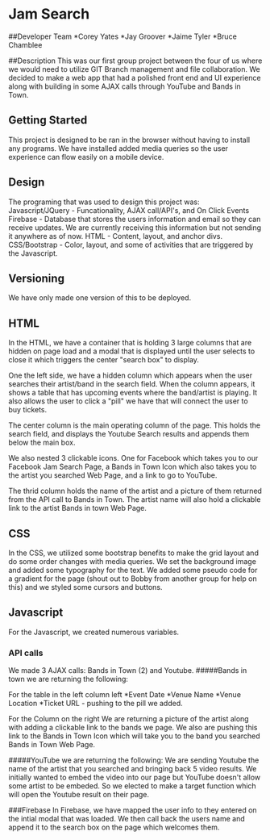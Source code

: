 # Jam Search

##Developer Team
*Corey Yates
*Jay Groover
*Jaime Tyler
*Bruce Chamblee

##Description
This was our first group project between the four of us where we would need to utilize GIT Branch management and file collaboration. We decided to make a web app that had a polished front end and UI experience along with building in some AJAX calls through YouTube and Bands in Town.  

## Getting Started
This project is designed to be ran in the browser without having to install any programs. We have installed added media queries so the user experience can flow easily on a mobile device.  

## Design
The programing that was used to design this project was:
Javascript/JQuery - Funcationality, AJAX call/API's, and On Click Events
Firebase - Database that stores the users information and email so they can receive updates. We are currently receiving this information but not sending it anywhere as of now. 
HTML - Content, layout, and anchor divs.
CSS/Bootstrap - Color, layout, and some of activities that are triggered by the Javascript.

## Versioning
We have only made one version of this to be deployed. 

## HTML

In the HTML, we have a container that is holding 3 large columns that are hidden on page load and a modal that is displayed until the user selects to close it which triggers the center "search box" to display. 

One the left side, we have a hidden column which appears when the user searches their artist/band in the search field. When the column appears, it shows a table that has upcoming events where the band/artist is playing. It also allows the user to click a "pill" we have that will connect the user to buy tickets. 

The center column is the main operating column of the page. This holds the search field, and displays the Youtube Search results and appends them below the main box. 

We also nested 3 clickable icons. One for Facebook which takes you to our Facebook Jam Search Page, a Bands in Town Icon which also takes you to the artist you searched Web Page, and a link to go to YouTube. 

The thrid column holds the name of the artist and a picture of them returned from the API call to Bands in Town. The artist name will also hold a clickable link to the artist Bands in town Web Page. 

## CSS
In the CSS, we utilized some bootstrap benefits to make the grid layout and do some order changes with media queries. We set the background image and added some typography for the text. We added some pseudo code for a gradient for the page (shout out to Bobby from another group for help on this) and we styled some cursors and buttons. 

## Javascript
For the Javascript, we created numerous variables. 

### API calls
We made 3 AJAX calls:
Bands in Town (2) and Youtube. 
#####Bands in town we are returning the following:

For the table in the left column left
*Event Date 
*Venue Name 
*Venue Location
*Ticket URL - pushing to the pill we added.

For the Column on the right
We are returning a picture of the artist along with adding a clickable link to the bands we page. We also are pushing this link to the Bands in Town Icon which will take you to the band you searched Bands in Town Web Page. 

#####YouTube we are returning the following:
We are sending Youtube the name of the artist that you searched and bringing back 5 video results. We initially wanted to embed the video into our page but YouTube doesn't allow some artist to be embeded. So we elected to make a target function which will open the Youtube result on their page. 

###Firebase
In Firebase, we have mapped the user info to they entered on the intial modal that was loaded. We then call back the users name and append it to the search box on the page which welcomes them. 


